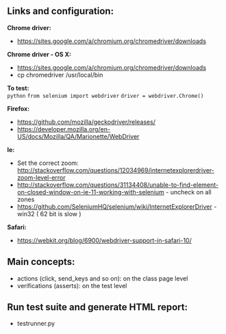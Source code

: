 ## Links and configuration:

__Chrome driver:__
* https://sites.google.com/a/chromium.org/chromedriver/downloads

__Chrome driver - OS X:__
* https://sites.google.com/a/chromium.org/chromedriver/downloads
* cp chromedriver /usr/local/bin

__To test:__  
```python```
```from selenium import webdriver```
```driver = webdriver.Chrome()```

__Firefox:__
* https://github.com/mozilla/geckodriver/releases/
* https://developer.mozilla.org/en-US/docs/Mozilla/QA/Marionette/WebDriver

__Ie:__
* Set the correct zoom: http://stackoverflow.com/questions/12034969/internetexplorerdriver-zoom-level-error
* http://stackoverflow.com/questions/31134408/unable-to-find-element-on-closed-window-on-ie-11-working-with-selenium  - uncheck on all zones
* https://github.com/SeleniumHQ/selenium/wiki/InternetExplorerDriver - win32 ( 62 bit is slow )

__Safari:__
* https://webkit.org/blog/6900/webdriver-support-in-safari-10/

## Main concepts:
* actions (click, send_keys and so on): on the class page level
* verifications (asserts): on the test level

## Run test suite and generate HTML report:
* testrunner.py

